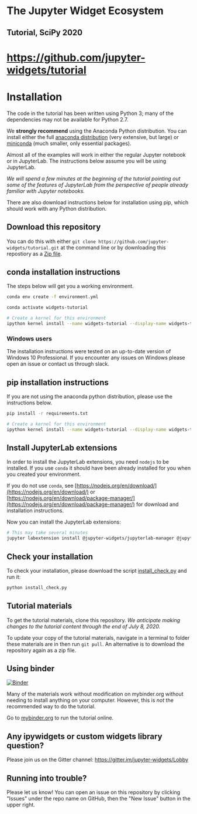 # The Jupyter Widget Ecosystem

## Tutorial, SciPy 2020

# https://github.com/jupyter-widgets/tutorial

# Installation

The code in the tutorial has been written using Python 3; many of the dependencies may not be available for Python 2.7.

We **strongly recommend** using the Anaconda Python distribution. You can install either the full [anaconda distribution](https://www.continuum.io/downloads) (very extensive, but large) or [miniconda](https://conda.io/miniconda.html) (much smaller, only essential packages).

Almost all of the examples will work in either the regular Jupyter notebook or in JupyterLab. The instructions below assume you will be using JupyterLab.

*We will spend a few minutes at the beginning of the tutorial pointing out some of the features of JupyterLab from the perspective of people already familiar with Jupyter notebooks.*

There are also download instructions below for installation using pip, which should work with any Python distribution.

## Download this repository

You can do this with either `git clone https://github.com/jupyter-widgets/tutorial.git` at the command line or by downloading this repostiory as a [Zip file](https://github.com/jupyter-widgets/tutorial/archive/master.zip).

## conda installation instructions

The steps below will get you a working environment.

```bash
conda env create -f environment.yml

conda activate widgets-tutorial

# Create a kernel for this environment
ipython kernel install --name widgets-tutorial --display-name widgets-tutorial --sys-prefix
```

### Windows users
The installation instructions were tested on an up-to-date version of Windows 10 Professional. If you encounter any issues on Windows please open an issue or contact us through slack.

## pip installation instructions

If you are not using the anaconda python distribution, please use the instructions below.

```bash
pip install -r requirements.txt

# Create a kernel for this environment
ipython kernel install --name widgets-tutorial --display-name widgets-tutorial --sys-prefix
```

## Install JupyterLab extensions

In order to install the JupyterLab extensions, you need `nodejs` to be installed. If you use `conda` it should have been already installed for you when you created your environment.


If you do not use `conda`, see [https://nodejs.org/en/download/](https://nodejs.org/en/download/) or [https://nodejs.org/en/download/package-manager/](https://nodejs.org/en/download/package-manager/) for download and installation instructions.


Now you can install the JupyterLab extensions:

```bash
# This may take several minutes
jupyter labextension install @jupyter-widgets/jupyterlab-manager @jupyter-widgets/jupyterlab-sidecar bqplot jupyter-threejs jupyter-leaflet@0.12.6 ipysheet ipytree ipycanvas jupyter-matplotlib jupyter-vuetify ipyvolume
```

## Check your installation

To check your installation, please download the script [install_check.py](https://raw.githubusercontent.com/jupyter-widgets/tutorial/master/install_check.py) and run it:

```bash
python install_check.py
```

## Tutorial materials

To get the tutorial materials, clone this repository. *We anticipate making changes to the tutorial content through the end of July 8, 2020.*

To update your copy of the tutorial materials, navigate in a terminal to folder these materials are in then run `git pull`. An alternative is to download the repository again as a zip file.

## Using binder

[![Binder](https://mybinder.org/badge_logo.svg)](https://mybinder.org/v2/gh/jupyter-widgets/tutorial/master?urlpath=%2Flab)

Many of the materials work without modification on mybinder.org without needing to install anything on your computer. However, this is *not* the recommended way to do the tutorial.

Go to [mybinder.org](https://mybinder.org/v2/gh/jupyter-widgets/tutorial/master) to run the tutorial online.


## Any ipywidgets or custom widgets library question?

Please join us on the Gitter channel: https://gitter.im/jupyter-widgets/Lobby

## Running into trouble?

Please let us know! You can open an issue on this repository by clicking "Issues" under the repo name on GitHub, then the "New Issue" button in the upper right.
